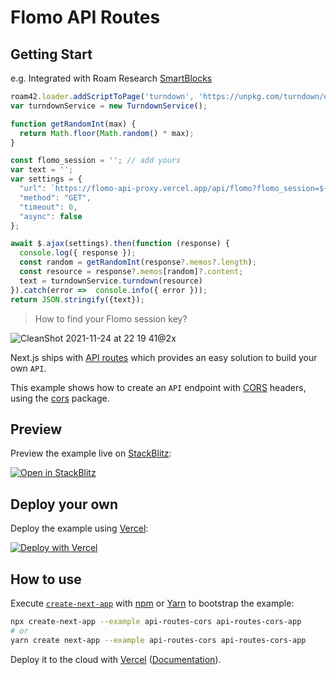 # Flomo API Routes 

## Getting Start

e.g. Integrated with Roam Research [SmartBlocks](https://roamjs.com/extensions/roam42/smartblocks)

```js
roam42.loader.addScriptToPage('turndown', 'https://unpkg.com/turndown/dist/turndown.js');
var turndownService = new TurndownService();

function getRandomInt(max) {
  return Math.floor(Math.random() * max);
}

const flomo_session = ''; // add yours
var text = '';
var settings = {
  "url": `https://flomo-api-proxy.vercel.app/api/flomo?flomo_session=${flomo_session}`,
  "method": "GET",
  "timeout": 0,
  "async": false
};

await $.ajax(settings).then(function (response) {
  console.log({ response });
  const random = getRandomInt(response?.memos?.length);
  const resource = response?.memos[random]?.content;
  text = turndownService.turndown(resource)
}).catch(error =>  console.info({ error }));
return JSON.stringify({text});

```

> How to find your Flomo session key?

![CleanShot 2021-11-24 at 22 19 41@2x](https://user-images.githubusercontent.com/4997466/143255420-d449b718-04f4-490a-8e11-07d8f8e6d569.png)


Next.js ships with [API routes](https://nextjs.org/docs/api-routes/introduction) which provides an easy solution to build your own `API`.

This example shows how to create an `API` endpoint with [CORS](https://developer.mozilla.org/en-US/docs/Web/HTTP/CORS) headers, using the [cors](https://github.com/expressjs/cors) package.

## Preview

Preview the example live on [StackBlitz](http://stackblitz.com/):

[![Open in StackBlitz](https://developer.stackblitz.com/img/open_in_stackblitz.svg)](https://stackblitz.com/github/vercel/next.js/tree/canary/examples/api-routes-cors)

## Deploy your own

Deploy the example using [Vercel](https://vercel.com?utm_source=github&utm_medium=readme&utm_campaign=next-example):

[![Deploy with Vercel](https://vercel.com/button)](https://vercel.com/new/git/external?repository-url=https://github.com/vercel/next.js/tree/canary/examples/api-routes-cors&project-name=api-routes-cors&repository-name=api-routes-cors)

## How to use

Execute [`create-next-app`](https://github.com/vercel/next.js/tree/canary/packages/create-next-app) with [npm](https://docs.npmjs.com/cli/init) or [Yarn](https://yarnpkg.com/lang/en/docs/cli/create/) to bootstrap the example:

```bash
npx create-next-app --example api-routes-cors api-routes-cors-app
# or
yarn create next-app --example api-routes-cors api-routes-cors-app
```

Deploy it to the cloud with [Vercel](https://vercel.com/new?utm_source=github&utm_medium=readme&utm_campaign=next-example) ([Documentation](https://nextjs.org/docs/deployment)).
